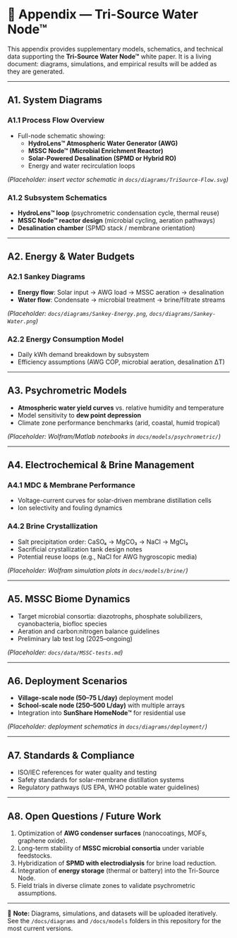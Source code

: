 # 📑 Appendix — Tri-Source Water Node™

This appendix provides supplementary models, schematics, and technical data supporting the **Tri-Source Water Node™** white paper. It is a living document: diagrams, simulations, and empirical results will be added as they are generated.

---

## A1. System Diagrams

### A1.1 Process Flow Overview
- Full-node schematic showing:
  - **HydroLens™ Atmospheric Water Generator (AWG)**
  - **MSSC Node™ (Microbial Enrichment Reactor)**
  - **Solar-Powered Desalination (SPMD or Hybrid RO)**
  - Energy and water recirculation loops

*(Placeholder: insert vector schematic in `docs/diagrams/TriSource-Flow.svg`)*

### A1.2 Subsystem Schematics
- **HydroLens™ loop** (psychrometric condensation cycle, thermal reuse)
- **MSSC Node™ reactor design** (microbial cycling, aeration pathways)
- **Desalination chamber** (SPMD stack / membrane orientation)

---

## A2. Energy & Water Budgets

### A2.1 Sankey Diagrams
- **Energy flow**: Solar input → AWG load → MSSC aeration → desalination
- **Water flow**: Condensate → microbial treatment → brine/filtrate streams

*(Placeholder: `docs/diagrams/Sankey-Energy.png`, `docs/diagrams/Sankey-Water.png`)*

### A2.2 Energy Consumption Model
- Daily kWh demand breakdown by subsystem
- Efficiency assumptions (AWG COP, microbial aeration, desalination ΔT)

---

## A3. Psychrometric Models

- **Atmospheric water yield curves** vs. relative humidity and temperature
- Model sensitivity to **dew point depression**
- Climate zone performance benchmarks (arid, coastal, humid tropical)

*(Placeholder: Wolfram/Matlab notebooks in `docs/models/psychrometric/`)*

---

## A4. Electrochemical & Brine Management

### A4.1 MDC & Membrane Performance
- Voltage-current curves for solar-driven membrane distillation cells
- Ion selectivity and fouling dynamics

### A4.2 Brine Crystallization
- Salt precipitation order: CaSO₄ → MgCO₃ → NaCl → MgCl₂
- Sacrificial crystallization tank design notes
- Potential reuse loops (e.g., NaCl for AWG hygroscopic media)

*(Placeholder: Wolfram simulation plots in `docs/models/brine/`)*

---

## A5. MSSC Biome Dynamics

- Target microbial consortia: diazotrophs, phosphate solubilizers, cyanobacteria, biofloc species
- Aeration and carbon:nitrogen balance guidelines
- Preliminary lab test log (2025–ongoing)

*(Placeholder: `docs/data/MSSC-tests.md`)*

---

## A6. Deployment Scenarios

- **Village-scale node (50–75 L/day)** deployment model
- **School-scale node (250–500 L/day)** with multiple arrays
- Integration into **SunShare HomeNode™** for residential use

*(Placeholder: deployment schematics in `docs/diagrams/deployment/`)*

---

## A7. Standards & Compliance

- ISO/IEC references for water quality and testing
- Safety standards for solar-membrane distillation systems
- Regulatory pathways (US EPA, WHO potable water guidelines)

---

## A8. Open Questions / Future Work

1. Optimization of **AWG condenser surfaces** (nanocoatings, MOFs, graphene oxide).
2. Long-term stability of **MSSC microbial consortia** under variable feedstocks.
3. Hybridization of **SPMD with electrodialysis** for brine load reduction.
4. Integration of **energy storage** (thermal or battery) into the Tri-Source Node.
5. Field trials in diverse climate zones to validate psychrometric assumptions.

---

📌 **Note:** Diagrams, simulations, and datasets will be uploaded iteratively. See the `/docs/diagrams` and `/docs/models` folders in this repository for the most current versions.
